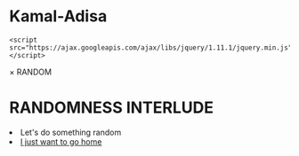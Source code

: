 # Kamal-Adisa
<!DOCTYPE html>
<html>
  <head>
    <title>Track-7</title>
    <link href="assets/css/styles.css" media="all" rel="stylesheet" />
    <link rel="shortcut icon" href="" />
    <link href="https://fonts.googleapis.com/css?family=Nosifer|Nova+Flat|Roboto" rel="stylesheet">

    <script src="https://ajax.googleapis.com/ajax/libs/jquery/1.11.1/jquery.min.js"></script>

  <body>
    <div class="lightbox random hide">
      <span class="close-button">&times;</span>
      <span class="slay">RANDOM</span>
    </div>

<h1>RANDOMNESS INTERLUDE</h1>
<div class="wrapper">
<li data-button="random" class="nav-item"> Let's do something random</li>
<li class="nav-item"> <a href="../index.html"> I just want to go home </a> </li>  
</div>


  <script src="assets/js/app.js"></script>

  </body>
</html>
